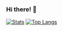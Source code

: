 ### Hi there! 👋
[![Stats](https://github-readme-stats.vercel.app/api?username=NaimsWorkshop&count_private=true&show_icons=true&theme=nightowl)](https://github.com/anuraghazra/github-readme-stats) 
[![Top Langs](https://github-readme-stats.vercel.app/api/top-langs/?username=NaimsWorkshop&theme=nightowl)](https://github.com/anuraghazra/github-readme-stats)
